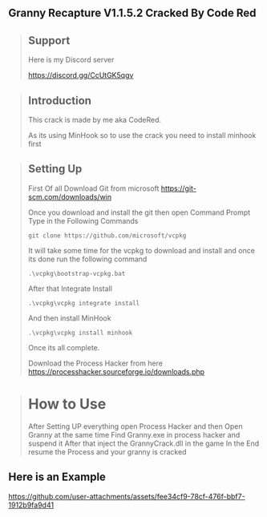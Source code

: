 ## Granny Recapture V1.1.5.2 Cracked By Code Red

>## Support
>Here is my Discord server
>
>https://discord.gg/CcUtGK5qgv

>## Introduction
>This crack is made by me aka CodeRed.
>
>As its using MinHook so to use the crack you need to install minhook first

>## Setting Up
>First Of all Download Git from microsoft
>https://git-scm.com/downloads/win
>
>Once you download and install the git then open Command Prompt
>Type in the Following Commands
>
>```git clone https://github.com/microsoft/vcpkg```
>
>It will take some time for the vcpkg to download and install and once its done run the following command
>
>```.\vcpkg\bootstrap-vcpkg.bat```
>
>After that Integrate Install
>
>```.\vcpkg\vcpkg integrate install```
>
>And then install MinHook
>
>```.\vcpkg\vcpkg install minhook```
>
>Once its all complete.
>
>Download the Process Hacker from here
>https://processhacker.sourceforge.io/downloads.php

># How to Use
>After Setting UP everything open Process Hacker and then Open Granny at the same time
>Find Granny.exe in process hacker and suspend it
>After that inject the GrannyCrack.dll in the game
>In the End resume the Process and your granny is cracked

## Here is an Example

https://github.com/user-attachments/assets/fee34cf9-78cf-476f-bbf7-1912b9fa9d41


